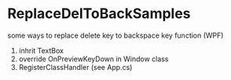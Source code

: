 # ReplaceDelToBackSamples
some ways to replace delete key  to backspace key function (WPF)

1. inhrit TextBox
2. override OnPreviewKeyDown in Window class
3. RegisterClassHandler (see App.cs)
